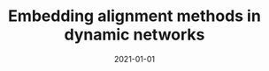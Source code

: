 ---
# Documentation: https://wowchemy.com/docs/managing-content/

title: Embedding alignment methods in dynamic networks
subtitle: ''
summary: ''
authors:
- tagowski
- bielak
- kajdanowicz
tags: []
categories: []
date: '2021-01-01'
lastmod: 2022-10-07T04:55:52Z
featured: false
draft: false

# Featured image
# To use, add an image named `featured.jpg/png` to your page's folder.
# Focal points: Smart, Center, TopLeft, Top, TopRight, Left, Right, BottomLeft, Bottom, BottomRight.
image:
  caption: ''
  focal_point: ''
  preview_only: false

# Projects (optional).
#   Associate this post with one or more of your projects.
#   Simply enter your project's folder or file name without extension.
#   E.g. `projects = ["internal-project"]` references `content/project/deep-learning/index.md`.
#   Otherwise, set `projects = []`.
projects: []
publishDate: '2022-10-07T04:55:48.022448Z'
publication_types:
- '1'
abstract: ''
publication: '*Computational Science - ICCS 2021 : 21st International Conference Krakow,
  Poland, June 16-18, 2021 : proceedings. Pt. 1*'
doi: 10.1007/978-3-030-77961-0_48
---